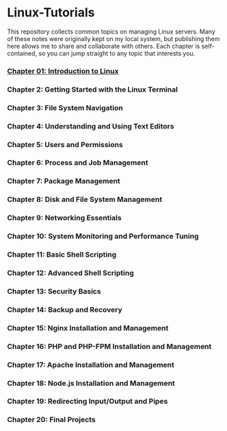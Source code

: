# Linux-Tutorials
This repository collects common topics on managing Linux servers. Many of these notes were originally kept on my local system, but publishing them here allows me to share and collaborate with others.
Each chapter is self-contained, so you can jump straight to any topic that interests you.

### [Chapter 01: Introduction to Linux]()
### Chapter 2: Getting Started with the Linux Terminal
### Chapter 3: File System Navigation
### Chapter 4: Understanding and Using Text Editors
### Chapter 5: Users and Permissions
### Chapter 6: Process and Job Management
### Chapter 7: Package Management
### Chapter 8: Disk and File System Management
### Chapter 9: Networking Essentials
### Chapter 10: System Monitoring and Performance Tuning
### Chapter 11: Basic Shell Scripting
### Chapter 12: Advanced Shell Scripting
### Chapter 13: Security Basics
### Chapter 14: Backup and Recovery
### Chapter 15: Nginx Installation and Management
### Chapter 16: PHP and PHP-FPM Installation and Management
### Chapter 17: Apache Installation and Management
### Chapter 18: Node.js Installation and Management
### Chapter 19: Redirecting Input/Output and Pipes
### Chapter 20: Final Projects
